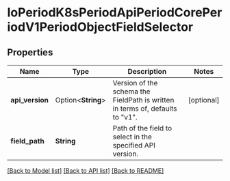# IoPeriodK8sPeriodApiPeriodCorePeriodV1PeriodObjectFieldSelector

## Properties

Name | Type | Description | Notes
------------ | ------------- | ------------- | -------------
**api_version** | Option<**String**> | Version of the schema the FieldPath is written in terms of, defaults to \"v1\". | [optional]
**field_path** | **String** | Path of the field to select in the specified API version. | 

[[Back to Model list]](../README.md#documentation-for-models) [[Back to API list]](../README.md#documentation-for-api-endpoints) [[Back to README]](../README.md)


